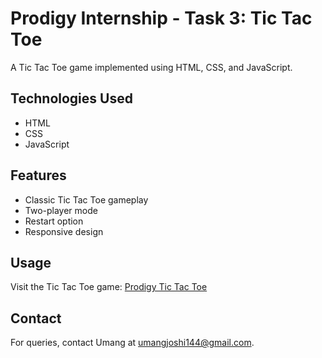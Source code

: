# Prodigy Internship - Task 3: Tic Tac Toe

A Tic Tac Toe game implemented using HTML, CSS, and JavaScript.

## Technologies Used
- HTML
- CSS
- JavaScript

## Features
- Classic Tic Tac Toe gameplay
- Two-player mode
- Restart option
- Responsive design

## Usage
Visit the Tic Tac Toe game: [Prodigy Tic Tac Toe](https://umang-exe.github.io/PRODIGY_WD_03/)

## Contact
For queries, contact Umang at umangjoshi144@gmail.com.

